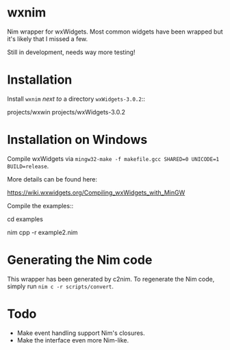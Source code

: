 # wxnim
Nim wrapper for wxWidgets. Most common widgets have been wrapped but it's likely
that I missed a few.

Still in development, needs way more testing!


# Installation

Install ``wxnim`` *next to* a directory ``wxWidgets-3.0.2``::

  projects/wxwin
  projects/wxWidgets-3.0.2


# Installation on Windows

Compile wxWidgets
via ``mingw32-make -f makefile.gcc SHARED=0 UNICODE=1 BUILD=release``.

More details can be found here:

https://wiki.wxwidgets.org/Compiling_wxWidgets_with_MinGW

Compile the examples::

  cd examples

  nim cpp -r example2.nim


# Generating the Nim code

This wrapper has been generated by c2nim. To regenerate the Nim code, simply
run ``nim c -r scripts/convert``.


# Todo

- Make event handling support Nim's closures.
- Make the interface even more Nim-like.

